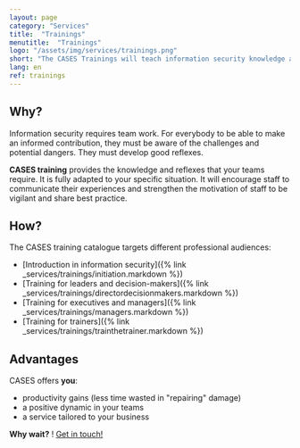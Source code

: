```yaml
---
layout: page
category: "Services"
title:  "Trainings"
menutitle:  "Trainings"
logo: "/assets/img/services/trainings.png"
short: "The CASES Trainings will teach information security knowledge and good practices to you and your teams."
lang: en
ref: trainings
---
```

## Why?
Information security requires team work. For everybody to be able to make an informed contribution, they must be aware of the challenges and potential dangers. They must develop good reflexes.

**CASES training** provides the knowledge and reflexes that your teams require. It is fully adapted to your specific situation. It will encourage staff to communicate their experiences and strengthen the motivation of staff to be vigilant and share best practice.


## How?
The CASES training catalogue targets different professional audiences:

* [Introduction in information security]({% link _services/trainings/initiation.markdown %})
* [Training for leaders and decision-makers]({% link _services/trainings/directordecisionmakers.markdown %})
* [Training for executives and managers]({% link _services/trainings/managers.markdown %})
* [Training for trainers]({% link _services/trainings/trainthetrainer.markdown %})


## Advantages
CASES offers **you**:

* productivity gains (less time wasted in "repairing" damage)
* a positive dynamic in your teams
* a service tailored to your business

**Why wait?** ! [Get in touch!](mailto:info@cases.lu?subject=Formations%20CASES)

